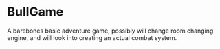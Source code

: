 # BullGame
A barebones basic adventure game, possibly will change room changing engine, and will look into creating an actual combat system.
